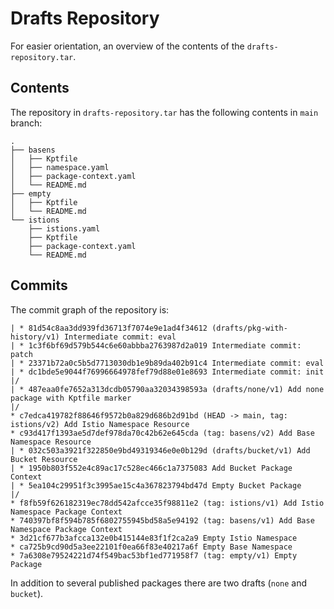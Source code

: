 # Drafts Repository

For easier orientation, an overview of the contents of the `drafts-repository.tar`.

## Contents

The repository in `drafts-repository.tar` has the following contents in `main` branch:

```
.
├── basens
│   ├── Kptfile
│   ├── namespace.yaml
│   ├── package-context.yaml
│   └── README.md
├── empty
│   ├── Kptfile
│   └── README.md
└── istions
    ├── istions.yaml
    ├── Kptfile
    ├── package-context.yaml
    └── README.md
```

## Commits

The commit graph of the repository is:

```
| * 81d54c8aa3dd939fd36713f7074e9e1ad4f34612 (drafts/pkg-with-history/v1) Intermediate commit: eval
| * 1c3f6bf69d579b544c6e60abbba2763987d2a019 Intermediate commit: patch
| * 23371b72a0c5b5d7713030db1e9b89da402b91c4 Intermediate commit: eval
| * dc1bde5e9044f76996664978fef79d88e01e8693 Intermediate commit: init
|/
| * 487eaa0fe7652a313dcdb05790aa32034398593a (drafts/none/v1) Add none package with Kptfile marker
|/
* c7edca419782f88646f9572b0a829d686b2d91bd (HEAD -> main, tag: istions/v2) Add Istio Namespace Resource
* c93d417f1393ae5d7def978da70c42b62e645cda (tag: basens/v2) Add Base Namespace Resource
| * 032c503a3921f322850e9bd49319346e0e0b129d (drafts/bucket/v1) Add Bucket Resource
| * 1950b803f552e4c89ac17c528ec466c1a7375083 Add Bucket Package Context
| * 5ea104c29951f3c3995ae15c4a367823794bd47d Empty Bucket Package
|/  
* f8fb59f626182319ec78dd542afcce35f98811e2 (tag: istions/v1) Add Istio Namespace Package Context
* 740397bf8f594b785f6802755945bd58a5e94192 (tag: basens/v1) Add Base Namespace Package Context
* 3d21cf677b3afcca132e0b415144e83f1f2ca2a9 Empty Istio Namespace
* ca725b9cd90d5a3ee22101f0ea66f83e40217a6f Empty Base Namespace
* 7a6308e79524221d74f549bac53bf1ed771958f7 (tag: empty/v1) Empty Package

```

In addition to several published packages there are two drafts (`none` and `bucket`).

